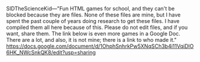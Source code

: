SIDTheScienceKid—"Fun HTML games for school, and they can't be blocked because they are files. None of these files are mine, but I have spent the past couple of years doing research to get these files. I have compiled them all here because of this. Please do not edit files, and if you want, share them. The link below is even more games in a Google Doc. There are a lot, and also, it is not mine; there is a link to who made it." https://docs.google.com/document/d/1OhphSnhrkPw5XNqSCh3b4i11VqiDlO6HK_NWcSnkQK8/edit?usp=sharing
